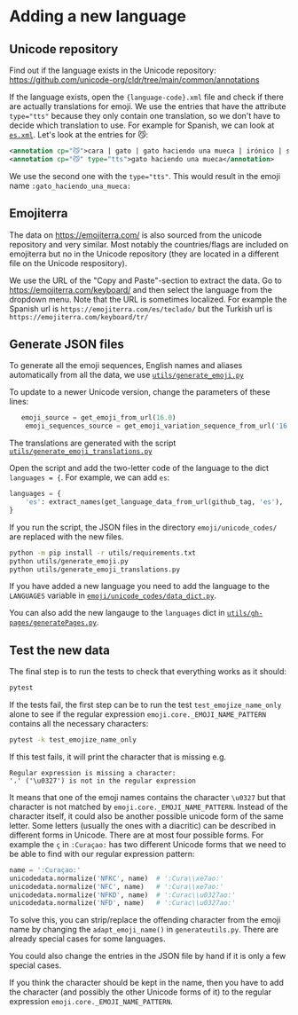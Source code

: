 # Adding a new language

## Unicode repository

Find out if the language exists in the Unicode repository:
https://github.com/unicode-org/cldr/tree/main/common/annotations

If the language exists, open the `{language-code}.xml` file and check if there are actually translations for emoji.
We use the entries that have the attribute `type="tts"` because they only contain one translation, so we don't have
to decide which translation to use.
For example for Spanish, we can look at [`es.xml`](https://github.com/unicode-org/cldr/blob/main/common/annotations/es.xml).
Let's look at the entries for 😼:

```xml
<annotation cp="😼">cara | gato | gato haciendo una mueca | irónico | sonrisa</annotation>
<annotation cp="😼" type="tts">gato haciendo una mueca</annotation>
```

We use the second one with the `type="tts"`. This would result in the emoji name `:gato_haciendo_una_mueca:`


## Emojiterra

The data on https://emojiterra.com/ is also sourced from the unicode repository and very similar. Most notably the
countries/flags are included on emojiterra but no in the Unicode repository (they are located in a different file
on the Unicode respository).

We use the URL of the "Copy and Paste"-section to extract the data. Go to https://emojiterra.com/keyboard/ and
then select the language from the dropdown menu.
Note that the URL is sometimes localized. For example the Spanish url is `https://emojiterra.com/es/teclado/` but
the Turkish url is `https://emojiterra.com/keyboard/tr/`


## Generate JSON files

To generate all the emoji sequences, English names and aliases automatically from all the data, we use
[`utils/generate_emoji.py`](generate_emoji.py)

To update to a newer Unicode version, change the parameters of these lines:

```python
   emoji_source = get_emoji_from_url(16.0)
    emoji_sequences_source = get_emoji_variation_sequence_from_url('16.0.0')
```

The translations are generated with the script [`utils/generate_emoji_translations.py`](generate_emoji_translations.py)

Open the script and add the two-letter code of the language to the dict `languages = {`. For example, we can add `es`:

```python
languages = {
    'es': extract_names(get_language_data_from_url(github_tag, 'es'), 'es', get_emojiterra_from_url('https://emojiterra.com/es/copiar/')),
}
```

If you run the script, the JSON files in the directory `emoji/unicode_codes/` are replaced with the new files.

```sh
python -m pip install -r utils/requirements.txt
python utils/generate_emoji.py
python utils/generate_emoji_translations.py
```

If you have added a new language you need to add the language to the `LANGUAGES` variable in [`emoji/unicode_codes/data_dict.py`](../emoji/unicode_codes/data_dict.py).

You can also add the new langauge to the `languages` dict in [`utils/gh-pages/generatePages.py`](gh-pages/generatePages.py#L26-L35).

## Test the new data

The final step is to run the tests to check that everything works as it should:

```sh
pytest

```

If the tests fail, the first step can be to run the test `test_emojize_name_only` alone to see if the regular expression
`emoji.core._EMOJI_NAME_PATTERN` contains all the necessary characters:

```sh
pytest -k test_emojize_name_only

```

If this test fails, it will print the character that is missing e.g.

```text
Regular expression is missing a character:
'،' ('\u0327') is not in the regular expression
```

It means that one of the emoji names contains the character `\u0327` but that character is not matched by `emoji.core._EMOJI_NAME_PATTERN`.
Instead of the character itself, it could also be another possible unicode form of the same letter.
Some letters (usually the ones with a diacritic) can be described in different forms in Unicode. There are at most four possible forms.
For example the `ç` in `:Curaçao:` has two different Unicode forms that we need to be able to find with our regular expression pattern:

```python
name = ':Curaçao:'
unicodedata.normalize('NFKC', name)  # ':Cura\\xe7ao:'
unicodedata.normalize('NFC', name)   # ':Cura\\xe7ao:'
unicodedata.normalize('NFKD', name)  # ':Curac\\u0327ao:'
unicodedata.normalize('NFD', name)   # ':Curac\\u0327ao:'
```

To solve this, you can strip/replace the offending character from the emoji name by changing the `adapt_emoji_name()` in `generateutils.py`.
There are already special cases for some languages.

You could also change the entries in the JSON file by hand if it is only a few special cases.

If you think the character should be kept in the name, then you have to add the character (and possibly the other Unicode forms of it)
to the regular expression `emoji.core._EMOJI_NAME_PATTERN`.
